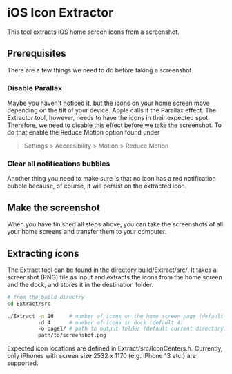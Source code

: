 # iOS Icon Extractor

This tool extracts iOS home screen icons from a screenshot.

## Prerequisites

There are a few things we need to do before taking a screenshot.

### Disable Parallax

Maybe you haven't noticed it, but the icons on your home screen move depending on the tilt of your device. Apple calls it the Parallax effect. The Extractor tool, however, needs to have the icons in their expected spot. Therefore, we need to disable this effect before we take the screenshot. To do that enable the Reduce Motion option found under

> Settings > Accessibility > Motion > Reduce Motion

### Clear all notifications bubbles

Another thing you need to make sure is that no icon has a red notification bubble because, of course, it will persist on the extracted icon.

## Make the screenshot

When you have finished all steps above, you can take the screenshots of all your home screens and transfer them to your computer.

## Extracting icons

The Extract tool can be found in the directory build/Extract/src/. It takes a screenshot (PNG) file as input and extracts the icons from the home screen and the dock, and stores it in the destination folder.

```sh
# from the build directry
cd Extract/src

./Extract -n 16     # number of icons on the home screen page (default 24)
          -d 4      # number of icons in dock (default 4)
          -o page1/ # path to output folder (default current directory)
          path/to/screenshot.png
```

Expected icon locations are defined in Extract/src/IconCenters.h. Currently, only iPhones with screen size 2532 x 1170 (e.g. iPhone 13 etc.) are supported.
